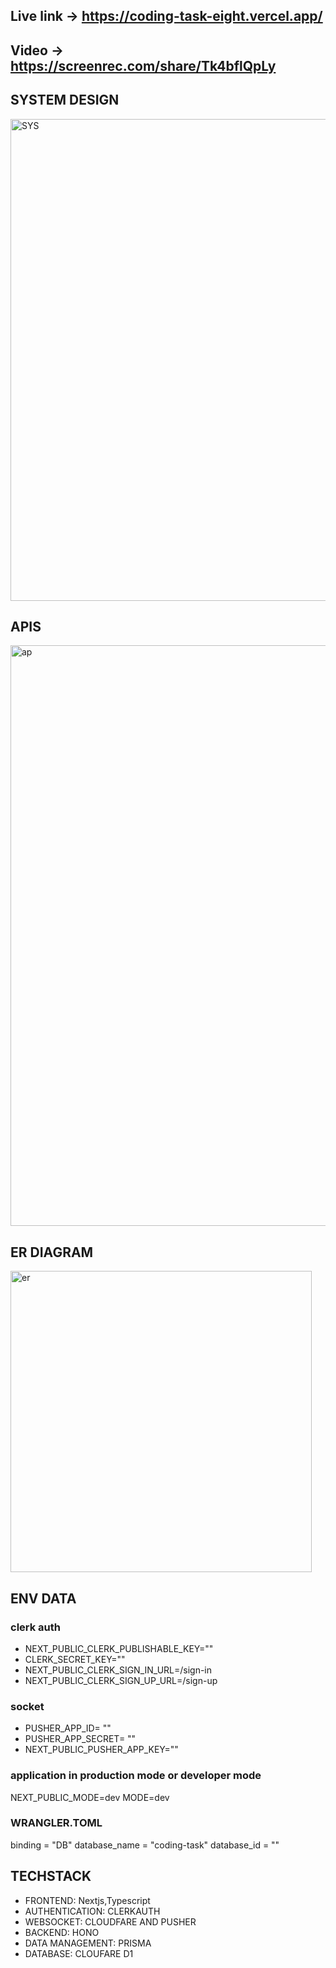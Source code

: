 ##  Live link -> https://coding-task-eight.vercel.app/

## Video -> https://screenrec.com/share/Tk4bflQpLy





## SYSTEM DESIGN
<img width="771" alt="SYS" src="https://github.com/shishirkj/nxtjob-internship-test-summer-2024/assets/90249481/baa8352e-c8b8-4297-ba71-4ab7a746fb12">






## APIS

<img width="929" alt="ap" src="https://github.com/shishirkj/nxtjob-internship-test-summer-2024/assets/90249481/6fe82c61-3760-4d17-971e-c8631e5bf260">

## ER DIAGRAM

<img width="482" alt="er" src="https://github.com/shishirkj/nxtjob-internship-test-summer-2024/assets/90249481/73903013-1260-403f-a650-92ff0a09e734">


## ENV DATA
### clerk auth
- NEXT_PUBLIC_CLERK_PUBLISHABLE_KEY=""
- CLERK_SECRET_KEY=""
- NEXT_PUBLIC_CLERK_SIGN_IN_URL=/sign-in
- NEXT_PUBLIC_CLERK_SIGN_UP_URL=/sign-up




### socket
- PUSHER_APP_ID= ""
- PUSHER_APP_SECRET= ""
- NEXT_PUBLIC_PUSHER_APP_KEY=""



### application in production mode or developer mode
NEXT_PUBLIC_MODE=dev
MODE=dev



### WRANGLER.TOML
binding = "DB" 
database_name = "coding-task"
database_id = ""



  
## TECHSTACK
- FRONTEND: Nextjs,Typescript
- AUTHENTICATION: CLERKAUTH
- WEBSOCKET: CLOUDFARE AND PUSHER
- BACKEND: HONO
- DATA MANAGEMENT: PRISMA
- DATABASE: CLOUFARE D1


